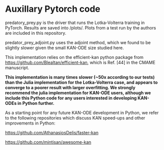 # Auxillary Pytorch code

predatory_prey.py is the driver that runs the Lotka-Volterra training in PyTorch. Results are saved into /plots/. Plots from a test run by the authors are included in this repository.

predator_prey_adjoint.py uses the adjoint method, which we found to be slightly slower given the small KAN-ODE size studied here.

This implementation relies on the efficient-kan python package from https://github.com/Blealtan/efficient-kan, which is Ref. [44] in the CMAME manuscript.

**This implementation is many times slower (~50x according to our tests) than the Julia implementation for the Lotka-Volterra case, and appears to converge to a poorer result with larger overfitting. We strongly recommend the julia implementation for KAN-ODE users, although we include this Python code for any users interested in developing KAN-ODEs in Python further.**

As a starting point for any future KAN-ODE development in Python, we refer to the following repositories which discuss KAN speed-ups and other improvements in Python:

https://github.com/AthanasiosDelis/faster-kan

https://github.com/mintisan/awesome-kan